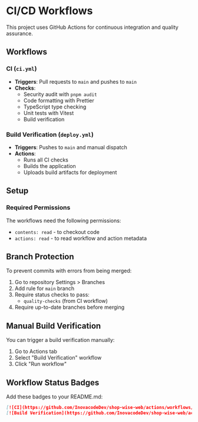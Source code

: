 # CI/CD Workflows

This project uses GitHub Actions for continuous integration and quality assurance.

## Workflows

### CI (`ci.yml`)
- **Triggers**: Pull requests to `main` and pushes to `main`
- **Checks**:
  - Security audit with `pnpm audit`
  - Code formatting with Prettier
  - TypeScript type checking
  - Unit tests with Vitest
  - Build verification

### Build Verification (`deploy.yml`)
- **Triggers**: Pushes to `main` and manual dispatch
- **Actions**:
  - Runs all CI checks
  - Builds the application
  - Uploads build artifacts for deployment

## Setup

### Required Permissions
The workflows need the following permissions:
- `contents: read` - to checkout code
- `actions: read` - to read workflow and action metadata

## Branch Protection
To prevent commits with errors from being merged:

1. Go to repository Settings > Branches
2. Add rule for `main` branch
3. Require status checks to pass:
   - `quality-checks` (from CI workflow)
4. Require up-to-date branches before merging

## Manual Build Verification
You can trigger a build verification manually:
1. Go to Actions tab
2. Select "Build Verification" workflow
3. Click "Run workflow"

## Workflow Status Badges

Add these badges to your README.md:

```markdown
[![CI](https://github.com/InovacodeDev/shop-wise-web/actions/workflows/ci.yml/badge.svg)](https://github.com/InovacodeDev/shop-wise-web/actions/workflows/ci.yml)
[![Build Verification](https://github.com/InovacodeDev/shop-wise-web/actions/workflows/deploy.yml/badge.svg)](https://github.com/InovacodeDev/shop-wise-web/actions/workflows/deploy.yml)
```
